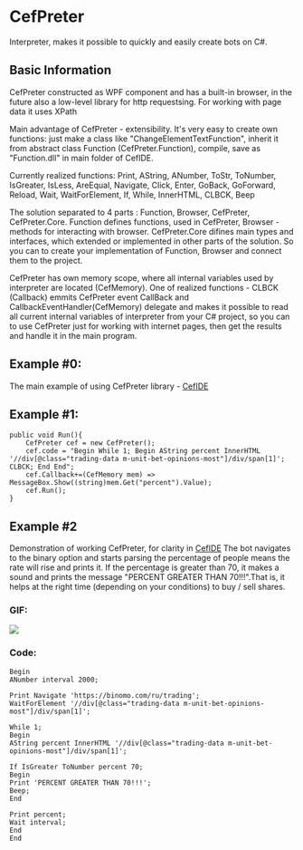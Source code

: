 # CefPreter
Interpreter, makes it possible to quickly and easily create bots on C#.

## Basic Information


CefPreter constructed as WPF component and has a built-in browser, in the future also a low-level library for http requestsing. For working with page data it uses XPath

  Main advantage of CefPreter - extensibility.
  It's very easy to create own functions: just make a class like "ChangeElementTextFunction", inherit it from abstract class Function (CefPreter.Function), compile, save as "Function.dll" in main folder of CefIDE.

  Currently realized functions: Print, AString, ANumber, ToStr, ToNumber, IsGreater, IsLess, AreEqual, Navigate, Click, Enter, GoBack, GoForward, Reload, Wait, WaitForElement, If, While, InnerHTML, CLBCK, Beep

The solution separated to 4 parts : Function, Browser, CefPreter, CefPreter.Core.
Function defines functions, used in CefPreter, Browser - methods for interacting with browser. CefPreter.Core difines main types and interfaces, which extended or implemented in other parts of the solution.
So you can to create your implementation of Function, Browser and connect them to the project.

CefPreter has own memory scope, where all internal variables used by interpreter are located (CefMemory).
One of realized functions - CLBCK (Callback) emmits CefPreter event CallBack and CallbackEventHandler(CefMemory) delegate and makes it possible to read all current internal variables of interpreter from your C# project, so you can to use CefPreter just for working with internet pages, then get the results and handle it in the main program.

  ## Example #0: 
 The main example of using CefPreter library - <a href="https://github.com/EvKator/CefIDE">CefIDE</a>

## Example #1: 
```
public void Run(){
	CefPreter cef = new CefPreter();
	cef.code = "Begin While 1; Begin AString percent InnerHTML '//div[@class="trading-data m-unit-bet-opinions-most"]/div/span[1]'; CLBCK; End End";
	cef.Callback+=(CefMemory mem) => MessageBox.Show((string)mem.Get("percent").Value);
	cef.Run();
}
```

## Example #2
Demonstration of working CefPreter, for clarity in <a href="https://github.com/EvKator/CefIDE">CefIDE</a>
The bot navigates to the binary option and starts parsing the percentage of people means the rate will rise and prints it. 
If the percentage is greater than 70, it makes a sound and prints the message "PERCENT GREATER THAN 70!!!".That is, it helps at the right time (depending on your conditions) to buy / sell shares.


### GIF:

![](Example.gif)

### Code:

```
Begin
ANumber interval 2000;

Print Navigate 'https://binomo.com/ru/trading';
WaitForElement '//div[@class="trading-data m-unit-bet-opinions-most"]/div/span[1]';

While 1;
Begin
AString percent InnerHTML '//div[@class="trading-data m-unit-bet-opinions-most"]/div/span[1]';

If IsGreater ToNumber percent 70;
Begin
Print 'PERCENT GREATER THAN 70!!!';
Beep;
End

Print percent;
Wait interval;
End
End
```
